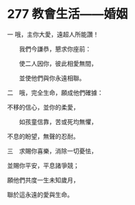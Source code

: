 # 277 教會生活——婚姻

一 哦，主你大愛，遠超人所能讚！

　　我們今謙恭，懇求你座前：

　　使二人因你，彼此相愛無間，

　　並使他們與你永遠相聯。

二　哦，完全生命，願成他們確據：

不移的信心，並你的柔愛，　

　　如孩童信靠，苦或死均無懼，

不息的盼望，無聲的忍耐。

三　求賜你喜樂，消除一切憂怯，

並賜你平安，平息諸爭競；

願他們共度一生未知歲月，

聯於這永遠的愛與生命。

